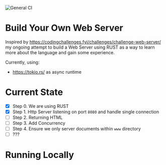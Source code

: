 ![General CI](https://github.com/ferranjr/build-your-own-in-rust/actions/workflows/web-server-general.yml/badge.svg)

# Build Your Own Web Server
Inspired by https://codingchallenges.fyi/challenges/challenge-web-server/ my ongoing attempt to build a Web Server using RUST as a way to learn more about the language and gain some experience.

Currently, using:
* https://tokio.rs/ as async runtime

# Current State
* [x] Step 0. We are using RUST
* [x] Step 1. Http Server listening on port `8080` and handle single connection
* [ ] Step 2. Returning HTML
* [ ] Step 3. Add Concurrency
* [ ] Step 4. Ensure we only server documents within `www` directory
* [ ] ???

# Running Locally
